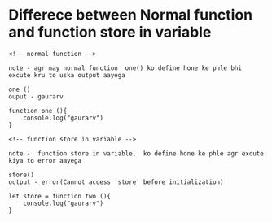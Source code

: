# Differece between Normal function and function store in variable

```
<!-- normal function -->

note - agr may normal function  one() ko define hone ke phle bhi excute kru to uska output aayega 

one ()
ouput - gaurarv

function one (){
    console.log("gaurarv")
}
```
 
```
<!-- function store in variable -->

note -  function store in variable,  ko define hone ke phle agr excute kiya to error aayega 

store() 
output - error(Cannot access 'store' before initialization)

let store = function two (){
    console.log("gaurarv")
}
```
